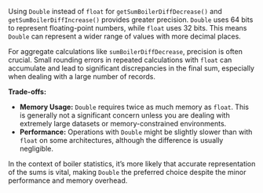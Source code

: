 Using `Double` instead of `float` for `getSumBoilerDiffDecrease()` and `getSumBoilerDiffIncrease()` provides greater precision. `Double` uses 64 bits to represent floating-point numbers, while `float` uses 32 bits. This means `Double` can represent a wider range of values with more decimal places.

For aggregate calculations like `sumBoilerDiffDecrease`, precision is often crucial.  Small rounding errors in repeated calculations with `float` can accumulate and lead to significant discrepancies in the final sum, especially when dealing with a large number of records.

**Trade-offs:**

*   **Memory Usage:** `Double` requires twice as much memory as `float`. This is generally not a significant concern unless you are dealing with extremely large datasets or memory-constrained environments.
*   **Performance:**  Operations with `Double` might be slightly slower than with `float` on some architectures, although the difference is usually negligible.

In the context of boiler statistics, it’s more likely that accurate representation of the sums is vital, making `Double` the preferred choice despite the minor performance and memory overhead.